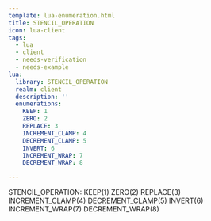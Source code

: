 ```yaml
---
template: lua-enumeration.html
title: STENCIL_OPERATION
icon: lua-client
tags:
  - lua
  - client
  - needs-verification
  - needs-example
lua:
  library: STENCIL_OPERATION
  realm: client
  description: ''
  enumerations:
    KEEP: 1
    ZERO: 2
    REPLACE: 3
    INCREMENT_CLAMP: 4
    DECREMENT_CLAMP: 5
    INVERT: 6
    INCREMENT_WRAP: 7
    DECREMENT_WRAP: 8

---
```


<div class="lua__search__keywords">
STENCIL_OPERATION: KEEP(1) ZERO(2) REPLACE(3) INCREMENT_CLAMP(4) DECREMENT_CLAMP(5) INVERT(6) INCREMENT_WRAP(7) DECREMENT_WRAP(8)
</div>
